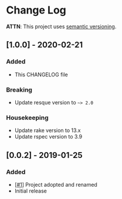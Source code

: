 # Change Log

**ATTN**: This project uses [semantic versioning](http://semver.org/).

## [1.0.0] - 2020-02-21
### Added
- This CHANGELOG file

### Breaking
- Update resque version to `~> 2.0`

### Housekeeping
- Update rake version to 13.x
- Update rspec version to 3.9

## [0.0.2] - 2019-01-25
### Added
- [[#1](https://github.com/trustvox/resque-roulette/pull/1)] Project adopted and renamed
- Initial release

